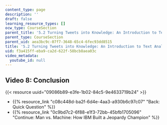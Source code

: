 ```yaml
---
content_type: page
description: ''
draft: false
learning_resource_types: []
ocw_type: CourseSection
parent_title: '5.2 Turning Tweets into Knowledge: An Introduction to Text Analytics'
parent_type: CourseSection
parent_uid: aea3bc9c-07f7-3648-65c4-6fec93dd8515
title: '5.2 Turning Tweets into Knowledge: An Introduction to Text Analytics'
uid: f3a415ff-eba9-ca2d-622f-58bcb8aea03c
video_metadata:
  youtube_id: null
---
```

## Video 8: Conclusion

{{< resource uuid="09086b89-e3fe-1b02-84c5-9e4633719b24" >}}

- {{% resource_link "c08c448d-ba2f-6d4e-4aa3-a930b6c97c07" "Back: Quick Question" %}}
- {{% resource_link "0c9bd7c2-6f88-e1f3-72bb-45bfb1705096" "Continue: Man vs. Machine: How IBM Built a Jeopardy Champion" %}}
